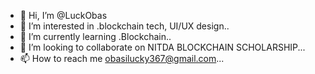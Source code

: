 - 👋 Hi, I’m @LuckObas
- 👀 I’m interested in .blockchain tech, UI/UX design..
- 🌱 I’m currently learning .Blockchain..
- 💞️ I’m looking to collaborate on NITDA BLOCKCHAIN SCHOLARSHIP...
- 📫 How to reach me obasilucky367@gmail.com...

<!---
LuckObas/LuckObas is a ✨ special ✨ repository because its `README.md` (this file) appears on your GitHub profile.
You can click the Preview link to take a look at your changes.
--->
